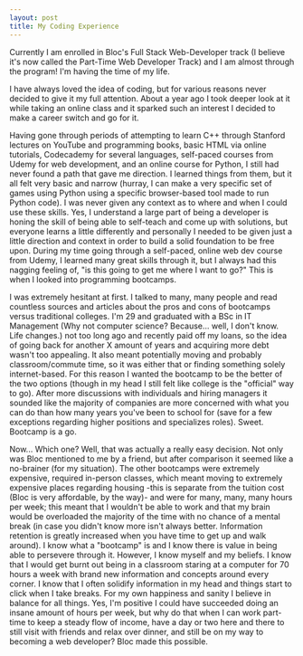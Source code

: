 ```yaml
---
layout: post
title: My Coding Experience
---
```


Currently I am enrolled in Bloc's Full Stack Web-Developer track (I believe it's now called the Part-Time Web Developer Track) and I am almost through the program! I'm having the time of my life.

I have always loved the idea of coding, but for various reasons never decided to give it my full attention. About a year ago I took deeper look at it while taking an online class and it sparked such an interest I decided to make a career switch and go for it.

Having gone through periods of attempting to learn C++ through Stanford lectures on YouTube and programming books, basic HTML via online tutorials, Codecademy for several languages, self-paced courses from Udemy for web development, and an online course for Python, I still had never found a path that gave me direction. I learned things from them, but it all felt very basic and narrow (hurray, I can make a very specific set of games using Python using a specific browser-based tool made to run Python code). I was never given any context as to where and when I could use these skills. Yes, I understand a large part of being a developer is honing the skill of being able to self-teach and come up with solutions, but everyone learns a little differently and personally I needed to be given just a little direction and context in order to build a solid foundation to be free upon. During my time going through a self-paced, online web dev course from Udemy, I learned many great skills through it, but I always had this nagging feeling of, "is this going to get me where I want to go?" This is when I looked into programming bootcamps.

I was extremely hesitant at first. I talked to many, many people and read countless sources and articles about the pros and cons of bootcamps versus traditional colleges. I'm 29 and graduated with a BSc in IT Management (Why not computer science? Because... well, I don't know. Life changes.) not too long ago and recently paid off my loans, so the idea of going back for another X amount of years and acquiring more debt wasn't too appealing. It also meant potentially moving and probably classroom/commute time, so it was either that or finding something solely internet-based. For this reason I wanted the bootcamp to be the better of the two options (though in my head I still felt like college is the "official" way to go). After more discussions with individuals and hiring managers it sounded like the majority of companies are more concerned with what you can do than how many years you've been to school for (save for a few exceptions regarding higher positions and specializes roles). Sweet. Bootcamp is a go.

Now... Which one? Well, that was actually a really easy decision. Not only was Bloc mentioned to me by a friend, but after comparison it seemed like a no-brainer (for my situation). The other bootcamps were extremely expensive, required in-person classes, which meant moving to extremely expensive places regarding housing -this is separate from the tuition cost (Bloc is very affordable, by the way)- and were for many, many, many hours per week; this meant that I wouldn't be able to work and that my brain would be overloaded the majority of the time with no chance of a mental break (in case you didn't know more isn't always better. Information retention is greatly increased when you have time to get up and walk around). I know what a "bootcamp" is and I know there is value in being able to persevere through it. However, I know myself and my beliefs. I know that I would get burnt out being in a classroom staring at a computer for 70 hours a week with brand new information and concepts around every corner. I know that I often solidify information in my head and things start to click when I take breaks. For my own happiness and sanity I believe in balance for all things. Yes, I'm positive I could have succeeded doing an insane amount of hours per week, but why do that when I can work part-time to keep a steady flow of income, have a day or two here and there to still visit with friends and relax over dinner, and still be on my way to becoming a web developer? Bloc made this possible.
